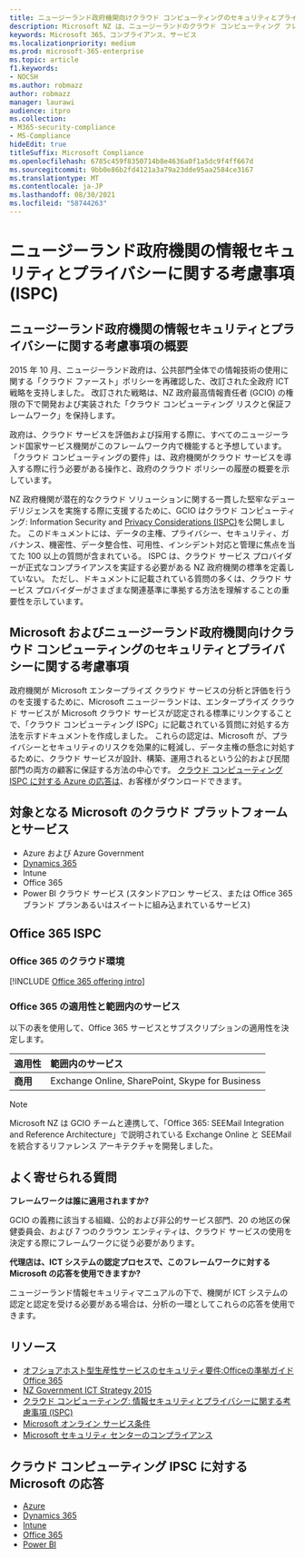 ```yaml
---
title: ニュージーランド政府機関向けクラウド コンピューティングのセキュリティとプライバシーに関する考慮事項
description: Microsoft NZ は、ニュージーランドのクラウド コンピューティング フレームワークで公開されている質問に対応します。
keywords: Microsoft 365、コンプライアンス、サービス
ms.localizationpriority: medium
ms.prod: microsoft-365-enterprise
ms.topic: article
f1.keywords:
- NOCSH
ms.author: robmazz
author: robmazz
manager: laurawi
audience: itpro
ms.collection:
- M365-security-compliance
- MS-Compliance
hideEdit: true
titleSuffix: Microsoft Compliance
ms.openlocfilehash: 6785c459f8350714b8e4636a0f1a5dc9f4ff667d
ms.sourcegitcommit: 9bb0e86b2fd4121a3a79a23dde95aa2584ce3167
ms.translationtype: MT
ms.contentlocale: ja-JP
ms.lasthandoff: 08/30/2021
ms.locfileid: "58744263"
---
```

# <a name="new-zealand-government-information-security-and-privacy-considerations-ispc"></a>ニュージーランド政府機関の情報セキュリティとプライバシーに関する考慮事項 (ISPC)

## <a name="new-zealand-government-information-security-and-privacy-considerations-overview"></a>ニュージーランド政府機関の情報セキュリティとプライバシーに関する考慮事項の概要

2015 年 10 月、ニュージーランド政府は、公共部門全体での情報技術の使用に関する「クラウド ファースト」ポリシーを再確認した、改訂された全政府 ICT 戦略を支持しました。 改訂された戦略は、NZ 政府最高情報責任者 (GCIO) の権限の下で開発および実装された「クラウド コンピューティング リスクと保証フレームワーク」を保持します。

政府は、クラウド サービスを評価および採用する際に、すべてのニュージーランド国家サービス機関がこのフレームワーク内で機能すると予想しています。 「クラウド コンピューティングの要件」は、政府機関がクラウド サービスを導入する際に行う必要がある操作と、政府のクラウド ポリシーの履歴の概要を示しています。

NZ 政府機関が潜在的なクラウド ソリューションに関する一貫した堅牢なデューデリジェンスを実施する際に支援するために、GCIO はクラウド コンピューティング: Information Security and [Privacy Considerations (ISPC)](https://www.digital.govt.nz/dmsdocument/1~cloud-computing-information-security-and-privacy-considerations/html)を公開しました。 このドキュメントには、データの主権、プライバシー、セキュリティ、ガバナンス、機密性、データ整合性、可用性、インシデント対応と管理に焦点を当てた 100 以上の質問が含まれている。 ISPC は、クラウド サービス プロバイダーが正式なコンプライアンスを実証する必要がある NZ 政府機関の標準を定義していない。 ただし、ドキュメントに記載されている質問の多くは、クラウド サービス プロバイダーがさまざまな関連基準に準拠する方法を理解することの重要性を示しています。

## <a name="microsoft-and-new-zealand-government-cloud-computing-security-and-privacy-considerations"></a>Microsoft およびニュージーランド政府機関向けクラウド コンピューティングのセキュリティとプライバシーに関する考慮事項

政府機関が Microsoft エンタープライズ クラウド サービスの分析と評価を行うのを支援するために、Microsoft ニュージーランドは、エンタープライズ クラウド サービスが Microsoft クラウド サービスが認定される標準にリンクすることで、「クラウド コンピューティング ISPC」に記載されている質問に対処する方法を示すドキュメントを作成しました。 これらの認定は、Microsoft が、プライバシーとセキュリティのリスクを効果的に軽減し、データ主権の懸念に対処するために、クラウド サービスが設計、構築、運用されるという公的および民間部門の両方の顧客に保証する方法の中心です。 [クラウド コンピューティング ISPC に対する Azure の応答は](https://azure.microsoft.com/resources/microsoft-azure-response-to-nz-gcio-cloud-computing-information-security-privacy-considerations/)、お客様がダウンロードできます。

## <a name="microsoft-in-scope-cloud-platforms--services"></a>対象となる Microsoft のクラウド プラットフォームとサービス

- Azure および Azure Government
- [Dynamics 365](https://aka.ms/d365-compliance-list)
- Intune
- Office 365
- Power BI クラウド サービス (スタンドアロン サービス、または Office 365 ブランド プランあるいはスイートに組み込まれているサービス)

## <a name="office-365-and-ispc"></a>Office 365 ISPC

### <a name="office-365-cloud-environments"></a>Office 365 のクラウド環境

[!INCLUDE [Office 365 offering intro](../includes/o365-offering-introduction.md)]

### <a name="office-365-applicability-and-in-scope-services"></a>Office 365 の適用性と範囲内のサービス

以下の表を使用して、Office 365 サービスとサブスクリプションの適用性を決定します。

| **適用性** | **範囲内のサービス** |
|:------------------|:----------------------|
| **商用** | Exchange Online, SharePoint, Skype for Business |

>[!Note]
>Microsoft NZ は GCIO チームと連携して、「Office 365: SEEMail Integration and Reference Architecture」で説明されている Exchange Online と SEEMail を統合するリファレンス アーキテクチャを開発しました。

## <a name="frequently-asked-questions"></a>よく寄せられる質問

**フレームワークは誰に適用されますか?**

GCIO の義務に該当する組織、公的および非公的サービス部門、20 の地区の保健委員会、および 7 つのクラウン エンティティは、クラウド サービスの使用を決定する際にフレームワークに従う必要があります。

**代理店は、ICT システムの認定プロセスで、このフレームワークに対する Microsoft の応答を使用できますか?**

ニュージーランド情報セキュリティマニュアルの下で、機関が ICT システムの認定と[](https://go.microsoft.com/fwlink/p/?linkid=2099496)認定を受ける必要がある場合は、分析の一環としてこれらの応答を使用できます。

## <a name="resources"></a>リソース

- [オフショアホスト型生産性サービスのセキュリティ要件:Officeの準拠ガイドOffice 365](https://aka.ms/o365-gcio-conformance-guidance)
- [NZ Government ICT Strategy 2015](https://www.ict.govt.nz/strategy-and-action-plan/strategy/)
- [クラウド コンピューティング: 情報セキュリティとプライバシーに関する考慮事項 (ISPC)](https://www.digital.govt.nz/standards-and-guidance/technology-and-architecture/cloud-services/)
- [Microsoft オンライン サービス条件](https://aka.ms/Online-Services-Terms)
- [Microsoft セキュリティ センターのコンプライアンス](https://www.microsoft.com/trust-center/compliance/compliance-overview)

## <a name="microsoft-responses-to-cloud-computing-ipsc"></a>クラウド コンピューティング IPSC に対する Microsoft の応答

- [Azure](https://aka.ms/Azure-NZ-response)
- [Dynamics 365](https://www.microsoft.com/download/details.aspx?id=103390)
- [Intune](https://aka.ms/Intune-NZ-response)
- [Office 365](https://aka.ms/O365-NZ-Response)
- [Power BI](https://download.microsoft.com/download/5/1/7/51726B9B-2E76-49C4-9D4F-A36BF025CB93/Response-to-GCIO-105-questions-Power-BI.pdf)
